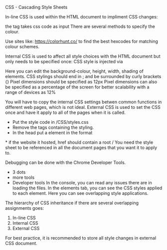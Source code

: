 CSS - Cascading Style Sheets

In-line CSS is used within the HTML document to impliment CSS changes:

the <body style=""> tag takes css code as input
There are several methods to specify the colour.
    <body style="background-color: aquamarine;">
    <body style="background-color: rgb(255, 255, 128);">
    <body style="background-color: #E8F9FD;">

Use sites like: https://colorhunt.co/
to find the best hexcodes for matching colour schemes.

Internal CSS is used to affect all style choices with the HTML document but only needs to be specified once:
CSS style is injected via <style> tags:
<style>
    tagName {CSS styling}
</style>

Here you can edit the background-colour, height, width, shading of elements.
CSS stylings should end in ; and be surrounded by curly brackets {}
Pixel dimensions should be specified as 12px
Pixel dimensions can also be specified as a percentage of the screen for better scalability with a range of devices as 12%

You will have to copy the internal CSS settings betwen common functions in different web pages, which is not ideal.
External CSS is used to set the CSS once and have it apply to all of the pages when it is called.
* Put the style code in /CSS/styles.css
* Remove the <stlyle></stlyle> tags containing the styling.
* In the head put a <link> element in the format
<link rel="stylesheet" href="CSS/styles.css">
* if the website it hosted, href should contain a root /
<link rel="stylesheet" href="/CSS/styles.css">
You need the style sheet to be referenced in all the document pages that you want it to apply to.

Debugging can be done with the Chrome Developer Tools.
* 3 dots
* more tools
* Developer tools
In the console, you can read any issues there are in loading the files.
In the elements tab, you can see the CSS styles applied to each element.
Here you can see overlapping style applications.

The hierarchy of CSS inheritance if there are several overlapping assignments goes:
1) In-line CSS
2) Internal CSS
3) External CSS 

For best practice, it is recommended to store all style changes in external CSS document.